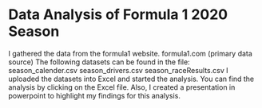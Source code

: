 # Data Analysis of Formula 1 2020 Season
I gathered the data from the formula1 website.
formula1.com (primary data source)
The following datasets can be found in the file:
season_calender.csv
season_drivers.csv
season_raceResults.csv
I uploaded the datasets into Excel and started the analysis.
You can find the analysis by clicking on the Excel file.
Also, I created a presentation in powerpoint to highlight my findings for this analysis.
